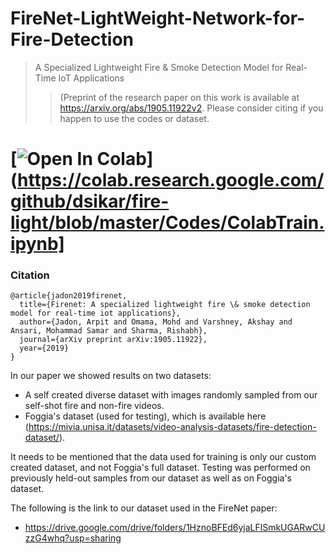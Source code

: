 # FireNet-LightWeight-Network-for-Fire-Detection
> A Specialized Lightweight Fire & Smoke Detection Model for Real-Time IoT Applications
>>(Preprint of the research paper on this work is available at https://arxiv.org/abs/1905.11922v2. Please consider citing if you happen to use the codes or dataset.
# [![Open In Colab](https://colab.research.google.com/assets/colab-badge.svg)](https://colab.research.google.com/github/dsikar/fire-light/blob/master/Codes/ColabTrain.ipynb]

### Citation
```
@article{jadon2019firenet,
  title={Firenet: A specialized lightweight fire \& smoke detection model for real-time iot applications},
  author={Jadon, Arpit and Omama, Mohd and Varshney, Akshay and Ansari, Mohammad Samar and Sharma, Rishabh},
  journal={arXiv preprint arXiv:1905.11922},
  year={2019}
}
```

In our paper we showed results on two datasets:
- A self created diverse dataset with images randomly sampled from our self-shot fire and non-fire
videos.
- Foggia's dataset (used for testing), which is available here (https://mivia.unisa.it/datasets/video-analysis-datasets/fire-detection-dataset/).

It needs to be mentioned that the data used for training is only our custom created dataset, and not Foggia's full dataset. Testing was performed on previously held-out samples from our dataset as well as on Foggia's dataset. 

The following is the link to our dataset used in the FireNet paper:
- https://drive.google.com/drive/folders/1HznoBFEd6yjaLFlSmkUGARwCUzzG4whq?usp=sharing
